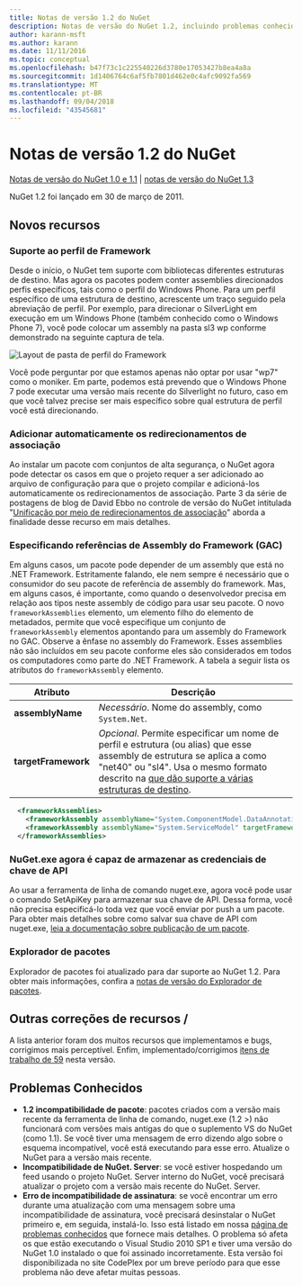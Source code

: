 ```yaml
---
title: Notas de versão 1.2 do NuGet
description: Notas de versão do NuGet 1.2, incluindo problemas conhecidos, correções de bugs, recursos adicionados e DCRs.
author: karann-msft
ms.author: karann
ms.date: 11/11/2016
ms.topic: conceptual
ms.openlocfilehash: b47f73c1c225540226d3780e17053427b8ea4a8a
ms.sourcegitcommit: 1d1406764c6af5fb7801d462e0c4afc9092fa569
ms.translationtype: MT
ms.contentlocale: pt-BR
ms.lasthandoff: 09/04/2018
ms.locfileid: "43545681"
---
```

# <a name="nuget-12-release-notes"></a>Notas de versão 1.2 do NuGet

[Notas de versão do NuGet 1.0 e 1.1](../release-notes/nuget-1.1.md) | [notas de versão do NuGet 1.3](../release-notes/nuget-1.3.md)

NuGet 1.2 foi lançado em 30 de março de 2011.

## <a name="new-features"></a>Novos recursos

### <a name="framework-profile-support"></a>Suporte ao perfil de Framework

Desde o início, o NuGet tem suporte com bibliotecas diferentes estruturas de destino. Mas agora os pacotes podem conter assemblies direcionados perfis específicos, tais como o perfil do Windows Phone. Para um perfil específico de uma estrutura de destino, acrescente um traço seguido pela abreviação de perfil. Por exemplo, para direcionar o SilverLight em execução em um Windows Phone (também conhecido como o Windows Phone 7), você pode colocar um assembly na pasta sl3 wp conforme demonstrado na seguinte captura de tela.

![Layout de pasta de perfil do Framework](./media/framework-profile-support.png)

Você pode perguntar por que estamos apenas não optar por usar "wp7" como o moniker. Em parte, podemos está prevendo que o Windows Phone 7 pode executar uma versão mais recente do Silverlight no futuro, caso em que você talvez precise ser mais específico sobre qual estrutura de perfil você está direcionando.

### <a name="automatically-add-binding-redirects"></a>Adicionar automaticamente os redirecionamentos de associação

Ao instalar um pacote com conjuntos de alta segurança, o NuGet agora pode detectar os casos em que o projeto requer a ser adicionado ao arquivo de configuração para que o projeto compilar e adicioná-los automaticamente os redirecionamentos de associação. Parte 3 da série de postagens de blog de David Ebbo no controle de versão do NuGet intitulada "[Unificação por meio de redirecionamentos de associação](http://blog.davidebbo.com/2011/01/nuget-versioning-part-3-unification-via.html)" aborda a finalidade desse recurso em mais detalhes.

<a name="framework-assembly-refs"></a>

### <a name="specifying-framework-assembly-references-gac"></a>Especificando referências de Assembly do Framework (GAC)

Em alguns casos, um pacote pode depender de um assembly que está no .NET Framework. Estritamente falando, ele nem sempre é necessário que o consumidor do seu pacote de referência de assembly do framework. Mas, em alguns casos, é importante, como quando o desenvolvedor precisa em relação aos tipos neste assembly de código para usar seu pacote. O novo `frameworkAssemblies` elemento, um elemento filho do elemento de metadados, permite que você especifique um conjunto de `frameworkAssembly` elementos apontando para um assembly do Framework no GAC. Observe a ênfase no assembly do Framework.
Esses assemblies não são incluídos em seu pacote conforme eles são considerados em todos os computadores como parte do .NET Framework. A tabela a seguir lista os atributos do `frameworkAssembly` elemento.


|Atributo |Descrição|
|----------------|-----------|
|**assemblyName**|*Necessário*. Nome do assembly, como `System.Net`.|
|**targetFramework**|*Opcional*. Permite especificar um nome de perfil e estrutura (ou alias) que esse assembly de estrutura se aplica a como "net40" ou "sl4". Usa o mesmo formato descrito na [que dão suporte a várias estruturas de destino](../create-packages/supporting-multiple-target-frameworks.md).|

```xml
  <frameworkAssemblies>
    <frameworkAssembly assemblyName="System.ComponentModel.DataAnnotations" targetFramework="net40" />
    <frameworkAssembly assemblyName="System.ServiceModel" targetFramework="net40" />
  </frameworkAssemblies>
```

### <a name="nugetexe-now-is-able-to-store-api-key-credentials"></a>NuGet.exe agora é capaz de armazenar as credenciais de chave de API

Ao usar a ferramenta de linha de comando nuget.exe, agora você pode usar o comando SetApiKey para armazenar sua chave de API. Dessa forma, você não precisa especificá-lo toda vez que você enviar por push a um pacote. Para obter mais detalhes sobre como salvar sua chave de API com nuget.exe, [leia a documentação sobre publicação de um pacote](../create-packages/publish-a-package.md).

### <a name="package-explorer"></a>Explorador de pacotes
Explorador de pacotes foi atualizado para dar suporte ao NuGet 1.2. Para obter mais informações, confira a [notas de versão do Explorador de pacotes](http://nuget.codeplex.com/wikipage?title=New%20features%20in%20NuGet%20Package%20Explorer%201.0).

## <a name="other-featuresfixes"></a>Outras correções de recursos /

A lista anterior foram dos muitos recursos que implementamos e bugs, corrigimos mais perceptível. Enfim, implementado/corrigimos [itens de trabalho de 59](http://nuget.codeplex.com/workitem/list/advanced?keyword=&status=All&type=All&priority=All&release=NuGet%201.2&assignedTo=All&component=All&sortField=Votes&sortDirection=Descending&page=0) nesta versão.

## <a name="known-issues"></a>Problemas Conhecidos

* **1.2 incompatibilidade de pacote**: pacotes criados com a versão mais recente da ferramenta de linha de comando, nuget.exe (1.2 >) não funcionará com versões mais antigas do que o suplemento VS do NuGet (como 1.1). Se você tiver uma mensagem de erro dizendo algo sobre o esquema incompatível, você está executando para esse erro. Atualize o NuGet para a versão mais recente.
* **Incompatibilidade de NuGet. Server**: se você estiver hospedando um feed usando o projeto NuGet. Server interno do NuGet, você precisará atualizar o projeto com a versão mais recente do NuGet. Server.
* **Erro de incompatibilidade de assinatura**: se você encontrar um erro durante uma atualização com uma mensagem sobre uma incompatibilidade de assinatura, você precisará desinstalar o NuGet primeiro e, em seguida, instalá-lo. Isso está listado em nossa [página de problemas conhecidos](../release-notes/known-issues.md) que fornece mais detalhes. O problema só afeta os que estão executando o Visual Studio 2010 SP1 e tiver uma versão do NuGet 1.0 instalado o que foi assinado incorretamente. Esta versão foi disponibilizada no site CodePlex por um breve período para que esse problema não deve afetar muitas pessoas.